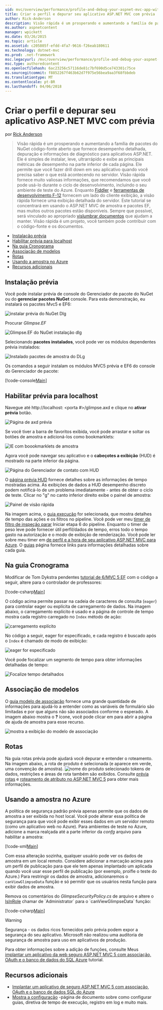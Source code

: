 ```yaml
---
uid: mvc/overview/performance/profile-and-debug-your-aspnet-mvc-app-with-glimpse
title: Criar o perfil e depurar seu aplicativo ASP.NET MVC com prévia | Microsoft Docs
author: Rick-Anderson
description: Visão rápida é um prosperando e aumentando a família de pacotes do NuGet código-fonte aberto que fornece desempenho detalhada, depuração e informações de diagnóstico para o ASP.NET um...
ms.author: aspnetcontent
manager: wpickett
ms.date: 03/26/2015
ms.topic: article
ms.assetid: c205805f-efdd-4fa7-9616-f26eab180611
ms.technology: dotnet-mvc
ms.prod: .net-framework
msc.legacyurl: /mvc/overview/performance/profile-and-debug-your-aspnet-mvc-app-with-glimpse
msc.type: authoredcontent
ms.openlocfilehash: 6ac23256c57116de81c7bf690d5ce743301c75ce
ms.sourcegitcommit: f8852267f463b62d7f975e56bea9aa3f68fbbdeb
ms.translationtype: MT
ms.contentlocale: pt-BR
ms.lasthandoff: 04/06/2018
---
```

<a name="profile-and-debug-your-aspnet-mvc-app-with-glimpse"></a>Criar o perfil e depurar seu aplicativo ASP.NET MVC com prévia
====================
por [Rick Anderson](https://github.com/Rick-Anderson)

> Visão rápida é um prosperando e aumentando a família de pacotes do NuGet código-fonte aberto que fornece desempenho detalhada, depuração e informações de diagnóstico para aplicativos ASP.NET. Ele é simples de instalar, leve, ultrarrápido e exibe as principais métricas de desempenho na parte inferior de cada página. Ele permite que você fazer drill down em seu aplicativo quando você precisa saber o que está acontecendo no servidor. Visão rápida fornece muito valiosas informações, que recomendamos que você pode usá-lo durante o ciclo de desenvolvimento, incluindo o seu ambiente de teste do Azure. Enquanto [Fiddler](http://www.telerik.com/fiddler) e [ferramentas de desenvolvimento F-12](https://msdn.microsoft.com/library/ie/gg589512(v=vs.85).aspx) fornecem um lado do cliente exibição, a visão rápida fornece uma exibição detalhada do servidor. Este tutorial se concentrará em usando o ASP.NET MVC de amostra e pacotes EF, mas muitos outros pacotes estão disponíveis. Sempre que possível, será vinculado ao apropriado [vislumbrar documentos](http://getglimpse.com/Docs/) que ajudam a manter. Visão rápida é um projeto, você também pode contribuir com o código-fonte e os documentos.


- [Instalação prévia](#ig)
- [Habilitar prévia para localhost](#eg)
- [Na guia Cronograma](#Time)
- [Associação de modelos](#mb)
- [Rotas](#route)
- [Usando a amostra no Azure](#da)
- [Recursos adicionais](#addRes)

<a id="ig"></a>
## <a name="installing-glimpse"></a>Instalação prévia

Você pode instalar prévia de console do Gerenciador de pacote do NuGet ou do **gerenciar pacotes NuGet** console. Para esta demonstração, eu instalará os pacotes Mvc5 e EF6:

![instalar prévia do NuGet Dlg](profile-and-debug-your-aspnet-mvc-app-with-glimpse/_static/image1.png)

Procurar *Glimpse.EF*

![Glimpse.EF do NuGet instalação dlg](profile-and-debug-your-aspnet-mvc-app-with-glimpse/_static/image2.png)

Selecionando **pacotes instalados**, você pode ver os módulos dependentes prévia instalados:

![Instalado pacotes de amostra do DLg](profile-and-debug-your-aspnet-mvc-app-with-glimpse/_static/image3.png)

Os comandos a seguir instalam os módulos MVC5 prévia e EF6 do console do Gerenciador de pacote:

[!code-console[Main](profile-and-debug-your-aspnet-mvc-app-with-glimpse/samples/sample1.cmd)]

<a id="eg"></a>
## <a name="enable-glimpse-for-localhost"></a>Habilitar prévia para localhost

Navegue até http://localhost: &lt;porta #&gt;/glimpse.axd e clique no <strong>ativar prévia</strong> botão.

![Página de axd prévia](profile-and-debug-your-aspnet-mvc-app-with-glimpse/_static/image4.png)

Se você tiver a barra de favoritos exibida, você pode arrastar e soltar os botões de amostra e adicioná-los como bookmarklets:

![IE com boookmarklets de amostra](profile-and-debug-your-aspnet-mvc-app-with-glimpse/_static/image5.png)

Agora você pode navegar seu aplicativo e o **cabeçotes a exibição** (HUD) é mostrado na parte inferior da página.

![Página do Gerenciador de contato com HUD](profile-and-debug-your-aspnet-mvc-app-with-glimpse/_static/image6.png)

O [página prévia HUD](http://getglimpse.com/Docs/Heads-up-Display) fornece detalhes sobre as informações de tempo mostradas acima. As exibições de dados a HUD desempenho discreto podem notificá-lo de um problema imediatamente - antes de obter o ciclo de teste. Clicar no &quot;g&quot; no canto inferior direito exibe o painel de amostra:

![Painel de visão rápida](profile-and-debug-your-aspnet-mvc-app-with-glimpse/_static/image7.png)

Na imagem acima, o [guia execução](http://getglimpse.com/Docs/Execution-Tab) for selecionada, que mostra detalhes de tempo das ações e os filtros no pipeline. Você pode ver meu [timer de filtro de inspeção parar](http://www.nuget.org/packages/StopWatch/) Iniciar etapa 6 do pipeline. Enquanto o timer de peso leve pode fornecer útil perfil/dados de tempo, erros todo o tempo gasto na autorização e o modo de exibição de renderização. Você pode ler sobre meu timer em [de perfil e a hora de seu aplicativo ASP.NET MVC para Azure](https://blogs.msdn.com/b/webdev/archive/2014/07/29/profile-and-time-your-asp-net-mvc-app-all-the-way-to-azure.aspx). O [guias](http://getglimpse.com/Docs/Tabs) página fornece links para informações detalhadas sobre cada guia.

<a id="Time"></a>
## <a name="the-timeline-tab"></a>Na guia Cronograma

Modificar de Tom Dykstra pendentes [tutorial de 6/MVC 5 EF](../getting-started/getting-started-with-ef-using-mvc/creating-an-entity-framework-data-model-for-an-asp-net-mvc-application.md) com o código a seguir, altere para o controlador de professores:

[!code-csharp[Main](profile-and-debug-your-aspnet-mvc-app-with-glimpse/samples/sample2.cs?highlight=1,20-31)]

O código acima permite passar na cadeia de caracteres de consulta (`eager`) para controlar eager ou explícita de carregamento de dados. Na imagem abaixo, o carregamento explícito é usado e a página de controle de tempo mostra cada registro carregado no `Index` método de ação:

![carregamento explícito](profile-and-debug-your-aspnet-mvc-app-with-glimpse/_static/image8.png)

No código a seguir, eager for especificado, e cada registro é buscado após o `Index` é chamado de modo de exibição:

![eager for especificado](profile-and-debug-your-aspnet-mvc-app-with-glimpse/_static/image9.png)

Você pode focalizar um segmento de tempo para obter informações detalhadas de tempo:

![Focalize tempo detalhados](profile-and-debug-your-aspnet-mvc-app-with-glimpse/_static/image10.png)

<a id="mb"></a>
## <a name="model-binding"></a>Associação de modelos

O [guia modelo de associação](http://getglimpse.com/Docs/Model-Binding-Tab) fornece uma grande quantidade de informações para ajudá-lo a entender como as variáveis de formulário são limitadas e por que alguns não são associados conforme o esperado. A imagem abaixo mostra o **?** ícone, você pode clicar em para abrir a página de ajuda de amostra para esse recurso.

![mostra a exibição do modelo de associação](profile-and-debug-your-aspnet-mvc-app-with-glimpse/_static/image11.png)

<a id="route"></a>
## <a name="routes"></a>Rotas

 Na guia rotas prévia pode ajudará você depurar e entender o roteamento. Na imagem abaixo, a rota de produto é selecionada (e aparece em verde, uma convenção de amostra). ![nome do produto selecionado](profile-and-debug-your-aspnet-mvc-app-with-glimpse/_static/image12.png) tokens de dados, restrições e áreas de rota também são exibidos. Consulte [prévia rotas](http://getglimpse.com/Docs/Routes-Tab) e [roteamento de atributo no ASP.NET MVC 5](https://blogs.msdn.com/b/webdev/archive/2013/10/17/attribute-routing-in-asp-net-mvc-5.aspx) para obter mais informações. 

<a id="da"></a>
## <a name="using-glimpse-on-azure"></a>Usando a amostra no Azure

A política de segurança padrão prévia apenas permite que os dados de amostra a ser exibida no host local. Você pode alterar essa política de segurança para que você pode exibir esses dados em um servidor remoto (como um aplicativo web no Azure). Para ambientes de teste no Azure, adicione a marca realçada até a parte inferior da *confg* arquivo para habilitar a amostra:

[!code-xml[Main](profile-and-debug-your-aspnet-mvc-app-with-glimpse/samples/sample3.xml?highlight=2-6)]

Com essa alteração sozinha, qualquer usuário pode ver os dados de amostra em um local remoto. Considere adicionar a marcação acima para um perfil de publicação para que ele tem apenas implantado um aplicada quando você usar esse perfil de publicação (por exemplo, proifle o teste do Azure.) Para restringir os dados de amostra, adicionaremos o `canViewGlimpseData` função e só permitir que os usuários nesta função para exibir dados de amostra.

Remova os comentários do *GlimpseSecurityPolicy.cs* de arquivo e altere o [IsInRole](https://msdn.microsoft.com/library/system.security.principal.iprincipal.isinrole(v=vs.110).aspx) chamar de `Administrator` para o `canViewGlimpseData` função:

[!code-csharp[Main](profile-and-debug-your-aspnet-mvc-app-with-glimpse/samples/sample4.cs?highlight=6)]

> [!WARNING]
> Segurança - os dados ricos fornecidos pelo prévia podem expor a segurança do seu aplicativo. Microsoft não realizou uma auditoria de segurança de amostra para uso em aplicativos de produção.


Para obter informações sobre a adição de funções, consulte Meus [implantar um aplicativo da web seguro ASP.NET MVC 5 com associação, OAuth e o banco de dados do SQL Azure](https://azure.microsoft.com/documentation/articles/web-sites-dotnet-deploy-aspnet-mvc-app-membership-oauth-sql-database/) tutorial.

<a id="addRes"></a>
## <a name="additional-resources"></a>Recursos adicionais

- [Implantar um aplicativo de seguro ASP.NET MVC 5 com associação, OAuth e o banco de dados SQL do Azure](https://azure.microsoft.com/documentation/articles/web-sites-dotnet-deploy-aspnet-mvc-app-membership-oauth-sql-database/)
- [Mostra a configuração](http://getglimpse.com/Docs/Configuration) -página de documento sobre como configurar guias, diretiva de tempo de execução, registro em log e muito mais.

